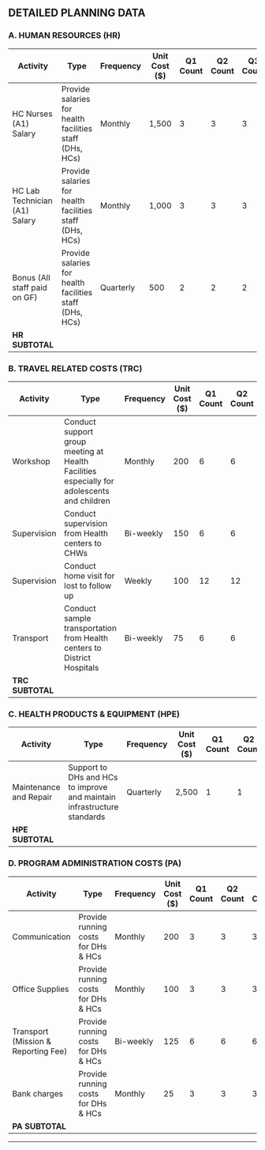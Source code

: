 

## DETAILED PLANNING DATA

### A. HUMAN RESOURCES (HR)

| **Activity** | **Type** | **Frequency** | **Unit Cost ($)** | **Q1 Count** | **Q2 Count** | **Q3 Count** | **Q4 Count** | **Q1 Amount ($)** | **Q2 Amount ($)** | **Q3 Amount ($)** | **Q4 Amount ($)** | **Total Budget ($)** | **Comments** |
|-------------|----------|---------------|-------------------|---------------|---------------|---------------|---------------|-------------------|-------------------|-------------------|-------------------|---------------------|-------------|
| HC Nurses (A1) Salary | Provide salaries for health facilities staff (DHs, HCs) | Monthly | 1,500 | 3 | 3 | 3 | 3 | 4,500 | 4,500 | 4,500 | 4,500 | **18,000** | Core nursing staff salaries |
| HC Lab Technician (A1) Salary | Provide salaries for health facilities staff (DHs, HCs) | Monthly | 1,000 | 3 | 3 | 3 | 3 | 3,000 | 3,000 | 3,000 | 3,000 | **12,000** | Laboratory staff salaries |
| Bonus (All staff paid on GF) | Provide salaries for health facilities staff (DHs, HCs) | Quarterly | 500 | 2 | 2 | 2 | 2 | 1,000 | 1,000 | 1,000 | 1,000 | **4,000** | Performance incentives |
| **HR SUBTOTAL** | | | | | | | | **8,500** | **8,500** | **8,500** | **8,500** | **34,000** | |

### B. TRAVEL RELATED COSTS (TRC)

| **Activity** | **Type** | **Frequency** | **Unit Cost ($)** | **Q1 Count** | **Q2 Count** | **Q3 Count** | **Q4 Count** | **Q1 Amount ($)** | **Q2 Amount ($)** | **Q3 Amount ($)** | **Q4 Amount ($)** | **Total Budget ($)** | **Comments** |
|-------------|----------|---------------|-------------------|---------------|---------------|---------------|---------------|-------------------|-------------------|-------------------|-------------------|---------------------|-------------|
| Workshop | Conduct support group meeting at Health Facilities especially for adolescents and children | Monthly | 200 | 6 | 6 | 6 | 6 | 1,200 | 1,200 | 1,200 | 1,200 | **4,800** | Adolescent/children support groups |
| Supervision | Conduct supervision from Health centers to CHWs | Bi-weekly | 150 | 6 | 6 | 6 | 6 | 900 | 900 | 900 | 900 | **3,600** | CHW supervision activities |
| Supervision | Conduct home visit for lost to follow up | Weekly | 100 | 12 | 12 | 12 | 12 | 1,200 | 1,200 | 1,200 | 1,200 | **4,800** | Follow-up home visits |
| Transport | Conduct sample transportation from Health centers to District Hospitals | Bi-weekly | 75 | 6 | 6 | 6 | 6 | 450 | 450 | 450 | 450 | **1,800** | Sample transport logistics |
| **TRC SUBTOTAL** | | | | | | | | **3,750** | **3,750** | **3,750** | **3,750** | **15,000** | |

### C. HEALTH PRODUCTS & EQUIPMENT (HPE)

| **Activity** | **Type** | **Frequency** | **Unit Cost ($)** | **Q1 Count** | **Q2 Count** | **Q3 Count** | **Q4 Count** | **Q1 Amount ($)** | **Q2 Amount ($)** | **Q3 Amount ($)** | **Q4 Amount ($)** | **Total Budget ($)** | **Comments** |
|-------------|----------|---------------|-------------------|---------------|---------------|---------------|---------------|-------------------|-------------------|-------------------|-------------------|---------------------|-------------|
| Maintenance and Repair | Support to DHs and HCs to improve and maintain infrastructure standards | Quarterly | 2,500 | 1 | 1 | 1 | 1 | 2,500 | 2,500 | 2,500 | 2,500 | **10,000** | Infrastructure maintenance |
| **HPE SUBTOTAL** | | | | | | | | **2,500** | **2,500** | **2,500** | **2,500** | **10,000** | |

### D. PROGRAM ADMINISTRATION COSTS (PA)

| **Activity** | **Type** | **Frequency** | **Unit Cost ($)** | **Q1 Count** | **Q2 Count** | **Q3 Count** | **Q4 Count** | **Q1 Amount ($)** | **Q2 Amount ($)** | **Q3 Amount ($)** | **Q4 Amount ($)** | **Total Budget ($)** | **Comments** |
|-------------|----------|---------------|-------------------|---------------|---------------|---------------|---------------|-------------------|-------------------|-------------------|-------------------|---------------------|-------------|
| Communication | Provide running costs for DHs & HCs | Monthly | 200 | 3 | 3 | 3 | 3 | 600 | 600 | 600 | 600 | **2,400** | Communication expenses |
| Office Supplies | Provide running costs for DHs & HCs | Monthly | 100 | 3 | 3 | 3 | 3 | 300 | 300 | 300 | 300 | **1,200** | Office operational supplies |
| Transport (Mission & Reporting Fee) | Provide running costs for DHs & HCs | Bi-weekly | 125 | 6 | 6 | 6 | 6 | 750 | 750 | 750 | 750 | **3,000** | Mission and reporting transport |
| Bank charges | Provide running costs for DHs & HCs | Monthly | 25 | 3 | 3 | 3 | 3 | 75 | 75 | 75 | 75 | **300** | Banking and transaction fees |
| **PA SUBTOTAL** | | | | | | | | **1,725** | **1,725** | **1,725** | **1,725** | **6,900** | |

---
